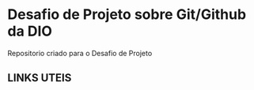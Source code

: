 # Desafio de Projeto sobre Git/Github da DIO
Repositorio criado para o Desafio de Projeto

## LINKS UTEIS
